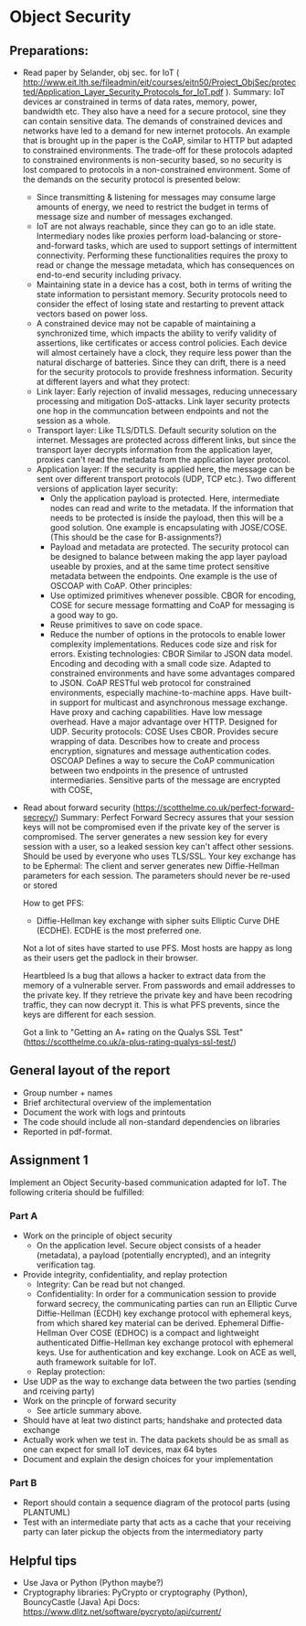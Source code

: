 # Object Security

## Preparations:
* Read paper by Selander, obj sec. for IoT ( http://www.eit.lth.se/fileadmin/eit/courses/eitn50/Project_ObjSec/protected/Application_Layer_Security_Protocols_for_IoT.pdf ).
  Summary: IoT devices ar constrained in terms of data rates, memory, power, bandwidth etc. They also have a need for a secure protocol, sine they can contain sensitive data. The demands of constrained devices and networks have led to a demand for new internet protocols. An example that is brought up in the paper is the CoAP, similar to HTTP but adapted to constrained environments. 
  The trade-off for these protocols adapted to constrained environments is non-security based, so no security is lost compared to protocols in a non-constrained environment. 
  Some of the demands on the security protocol is presented below:
    * Since transmitting & listening for messages may consume large amounts of energy, we need to restrict the budget in terms of message size and number of messages exchanged. 
    * IoT are not always reachable, since they can go to an idle state. Intermediary nodes like proxies perform load-balancing or store-and-forward tasks, which are used to support settings of intermittent connectivity. Performing these functionalities requires the proxy to read or change the message metadata, which has consequences on end-to-end security including privacy. 
    * Maintaining state in a device has a cost, both in terms of writing the state information to persistant memory. Security protocols need to consider the effect of losing state and restarting to prevent attack vectors based on power loss. 
    * A constrained device may not be capable of maintaining a synchronized time, which impacts the ability to verify validity of assertions, like certificates or access control policies. Each device will almost certainely have a clock, they require less power than the natural discharge of batteries. Since they can drift, there is a need for the security protocols to provide freshness information.
  Security at different layers and what they protect:
    * Link layer: Early rejection of invalid messages, reducing unnecessary processing and mitigation DoS-attacks. Link layer security protects one hop in the communcation between endpoints and not the session as a whole.
    * Transport layer: Like TLS/DTLS. Default security solution on the internet. Messages are protected across different links, but since the transport layer decrypts information from the application layer, proxies can't read the metadata from the application layer protocol. 
    * Application layer: If the security is applied here, the message can be sent over different transport protocols (UDP, TCP etc.). Two different versions of application layer security:
      * Only the application payload is protected. Here, intermediate nodes can read and write to the metadata. If the information that needs to be protected is inside the payload, then this will be a good solution. One example is encapsulating with JOSE/COSE. (This should be the case for B-assignments?)
      * Payload and metadata are protected. The security protocol can be designed to balance between making the app layer payload useable by proxies, and at the same time protect sensitive metadata between the endpoints. One example is the use of OSCOAP with CoAP. 
    Other principles:
      * Use optimized primitives whenever possible. CBOR for encoding, COSE for secure message formatting and CoAP for messaging is a good way to go. 
      * Reuse primitives to save on code space. 
      * Reduce the number of options in the protocols to enable lower complexity implementations. Reduces code size and risk for errors. 
  Existing technologies:
    CBOR
      Similar to JSON data model. Encoding and decoding with a small code size. Adapted to constrained environments and have some advantages compared to JSON. 
    CoAP
      RESTful web protocol for constrained environments, especially machine-to-machine apps. Have built-in support for multicast and asynchronous message exchange. Have proxy and caching capabilities. Have low message overhead. Have a major advantage over HTTP. Designed for UDP. 
  Security protocols: 
    COSE
      Uses CBOR. Provides secure wrapping of data. Describes how to create and process encryption, signatures and message authentication codes. 
    OSCOAP
      Defines a way to secure the CoAP communication between two endpoints in the presence of untrusted intermediaries. Sensitive parts of the message are encrypted with COSE,

* Read about forward security (https://scotthelme.co.uk/perfect-forward-secrecy/)
  Summary: Perfect Forward Secrecy assures that your session keys will not be compromised even if the private key of the server is compromised. The server generates a new session key for every session with a user, so a leaked session key can't affect other sessions. Should be used by everyone who uses TLS/SSL.
  Your key exchange has to be Ephermal:
    The client and server generates new Diffie-Hellman parameters for each session. The parameters should never be re-used or stored

  How to get PFS:
  * Diffie-Hellman key exchange with sipher suits Elliptic Curve DHE (ECDHE). ECDHE is the most preferred one. 

  Not a lot of sites have started to use PFS. Most hosts are happy as long as their users get the padlock in their browser. 

  Heartbleed
  Is a bug that allows a hacker to extract data from the memory of a vulnerable server. From passwords and email addresses to the private key. If they retrieve the private key and have been recodring traffic, they can now decrypt it. This is what PFS prevents, since the keys are different for each session. 

  Got a link to "Getting an A+ rating on the Qualys SSL Test" (https://scotthelme.co.uk/a-plus-rating-qualys-ssl-test/)


## General layout of the report
* Group number + names
* Brief architectural overview of the implementation
* Document the work with logs and printouts
* The code should include all non-standard dependencies on libraries
* Reported in pdf-format.

## Assignment 1
Implement an Object Security-based communication adapted for IoT. The following criteria should be fulfilled:
### Part A
* Work on the principle of object security
  * On the application level. Secure object consists of a header (metadata), a payload (potentially encrypted), and an integrity verification tag. 
* Provide integrity, confidentiality, and replay protection
  * Integrity: Can be read but not changed. 
  * Confidentiality: In order for a communication session to provide forward secrecy, the communicating parties can run an Elliptic Curve Diffie-Hellman (ECDH) key exchange protocol with ephemeral keys, from which shared key material can be derived. Ephemeral Diffie-Hellman Over COSE (EDHOC) is a compact and lightweight authenticated Diffie-Hellman key exchange protocol with ephemeral keys. Use for authentication and key exchange. Look on ACE as well, auth framework suitable for IoT. 
  * Replay protection: 
* Use UDP as the way to exchange data between the two parties (sending and rceiving party)
* Work on the princple of forward security
  * See article summary above. 
* Should have at leat two distinct parts; handshake and protected data exchange
* Actually work when we test in. The data packets should be as small as one can expect for small IoT devices, max 64 bytes 
* Document and explain the design choices for your implementation
### Part B
* Report should contain a sequence diagram of the protocol parts (using PLANTUML)
* Test with an intermediate party that acts as a cache that your receiving party can later pickup the objects from the intermediatory party

## Helpful tips
* Use Java or Python (Python maybe?)
* Cryptography libraries: PyCrypto or cryptography (Python), BouncyCastle (Java)
  Api Docs: https://www.dlitz.net/software/pycrypto/api/current/